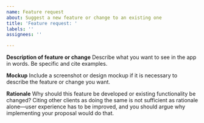 ```yaml
---
name: Feature request
about: Suggest a new feature or change to an existing one
title: 'Feature request: '
labels: ''
assignees: ''

---
```


**Description of feature or change**
Describe what you want to see in the app in words. Be specific and cite examples.

**Mockup**
Include a screenshot or design mockup if it is necessary to describe the feature or change you want.

**Rationale**
Why should this feature be developed or existing functionality be changed? Citing other clients as doing the same is not sufficient as rationale alone—user experience has to be improved, and you should argue why implementing your proposal would do that.

